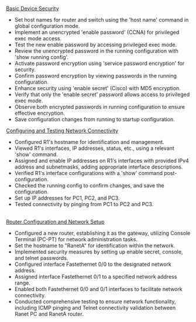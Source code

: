 <a href="//imgur.com/a/383tMzQ">Basic Device Security</a></blockquote>
- Set host names for router and switch using the 'host name' command in global configuration mode.
- Implement an unencrypted 'enable password' (CCNA) for privileged exec mode access.
- Test the new enable password by accessing privileged exec mode.
- Review the unencrypted password in the running configuration with 'show running config'.
- Activate password encryption using 'service password encryption' for security.
- Confirm password encryption by viewing passwords in the running configuration.
- Enhance security using 'enable secret' (Cisco) with MD5 encryption.
- Verify that only the 'enable secret' password allows access to privileged exec mode.
- Observe both encrypted passwords in running configuration to ensure effective encryption.
- Save configuration changes from running to startup configuration.

<a href="//imgur.com/a/wqSoL2h">Configuring and Testing Network Connectivity</a></blockquote>
- Configured R1's hostname for identification and management.
- Viewed R1's interfaces, IP addresses, status, etc., using a relevant 'show' command.
- Assigned and enable IP addresses on R1's interfaces with provided IPv4 address and subnetmasks, adding appropriate interface descriptions.
- Verified R1's interface configurations with a 'show' command post-configuration.
- Checked the running config to confirm changes, and save the configuration.
- Set up IP addresses for PC1, PC2, and PC3.
- Tested connectivity by pinging from PC1 to PC2 and PC3.
  
<br/><a href="https://www.youtube.com/watch?v=aKpTEjCHZ68"> Router Configuration and Network Setup </a>

- Configured a new router, establishing it as the gateway, utilizing Console Terminal (PC-PT) for network administration tasks.
- Set the hostname to "RanetA" for identification within the network.
- Implemented security measures by setting up enable secret, console, and telnet passwords.
- Configured interface Fastethernet 0/0 to the designated network address.
- Assigned interface Fastethernet 0/1 to a specified network address range.
- Enabled both Fastethernet 0/0 and 0/1 interfaces to facilitate network connectivity.
- Conducted comprehensive testing to ensure network functionality, including ICMP pinging and Telnet connectivity validation between Ranet PC and RanetA router.
